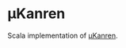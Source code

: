 # μKanren

Scala implementation of [μKanren](http://webyrd.net/scheme-2013/papers/HemannMuKanren2013.pdf).
